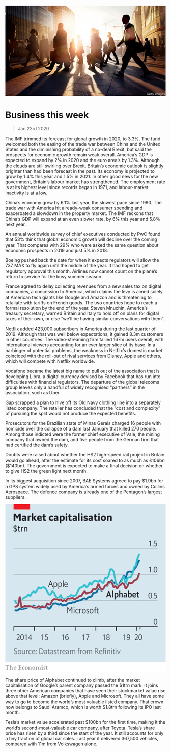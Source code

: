 ![](./images/20200125_WWP501.jpg)

# Business this week

> Jan 23rd 2020

The IMF trimmed its forecast for global growth in 2020, to 3.3%. The fund welcomed both the easing of the trade war between China and the United States and the diminishing probability of a no-deal Brexit, but said the prospects for economic growth remain weak overall. America’s GDP is expected to expand by 2% in 2020 and the euro area’s by 1.3%. Although the clouds are still swirling over Brexit, Britain’s economic outlook is slightly brighter than had been forecast in the past. Its economy is projected to grow by 1.4% this year and 1.5% in 2021. In other good news for the new government, Britain’s labour market has strengthened. The employment rate is at its highest level since records began in 1971, and labour-market inactivity is at a low.

China’s economy grew by 6.1% last year, the slowest pace since 1990. The trade war with America hit already-weak consumer spending and exacerbated a slowdown in the property market. The IMF reckons that China’s GDP will expand at an even slower rate, by 6% this year and 5.8% next year.

An annual worldwide survey of chief executives conducted by PwC found that 53% think that global economic growth will decline over the coming year. That compares with 29% who were asked the same question about economic prospects in 2019 and just 5% in 2018.

Boeing pushed back the date for when it expects regulators will allow the 737 MAX to fly again until the middle of the year. It had hoped to get regulatory approval this month. Airlines now cannot count on the plane’s return to service for the busy summer season.

France agreed to delay collecting revenues from a new sales tax on digital companies, a concession to America, which claims the levy is aimed solely at American tech giants like Google and Amazon and is threatening to retaliate with tariffs on French goods. The two countries hope to reach a formal resolution by the end of the year. Steven Mnuchin, America’s treasury secretary, warned Britain and Italy to hold off on plans for digital taxes of their own, or else “we’ll be having similar conversations with them”.

Netflix added 423,000 subscribers in America during the last quarter of 2019. Although that was well below expectations, it gained 8.3m customers in other countries. The video-streaming firm tallied 167m users overall, with international viewers accounting for an ever larger slice of its base. In a harbinger of potential problems, the weakness in Netflix’s domestic market coincided with the roll-out of rival services from Disney, Apple and others, which will compete with Netflix worldwide.

Vodafone became the latest big name to pull out of the association that is developing Libra, a digital currency devised by Facebook that has run into difficulties with financial regulators. The departure of the global telecoms group leaves only a handful of widely recognised “partners” in the association, such as Uber.

Gap scrapped a plan to hive off its Old Navy clothing line into a separately listed company. The retailer has concluded that the “cost and complexity” of pursuing the split would not produce the expected benefits.

Prosecutors for the Brazilian state of Minas Gerais charged 16 people with homicide over the collapse of a dam last January that killed 270 people. Among those indicted were the former chief executive of Vale, the mining company that owned the dam, and five people from the German firm that had certified the dam’s safety.

Doubts were raised about whether the HS2 high-speed rail project in Britain would go ahead, after the estimate for its cost soared to as much as £106bn ($140bn). The government is expected to make a final decision on whether to give HS2 the green light next month.

In its biggest acquisition since 2007,  BAE Systems agreed to pay $1.9bn for a GPS system widely used by America’s armed forces and owned by Collins Aerospace. The defence company is already one of the Pentagon’s largest suppliers.

![](./images/20200125_WWC295.png)

The share price of Alphabet continued to climb, after the market capitalisation of Google’s parent company passed the $1trn mark. It joins three other American companies that have seen their stockmarket value rise above that level: Amazon (briefly), Apple and Microsoft. They all have some way to go to become the world’s most valuable listed company. That crown now belongs to Saudi Aramco, which is worth $1.8trn following its IPO last month.

Tesla’s market value accelerated past $100bn for the first time, making it the world’s second-most-valuable car company, after Toyota. Tesla’s share price has risen by a third since the start of the year. It still accounts for only a tiny fraction of global car sales. Last year it delivered 367,500 vehicles, compared with 11m from Volkswagen alone.